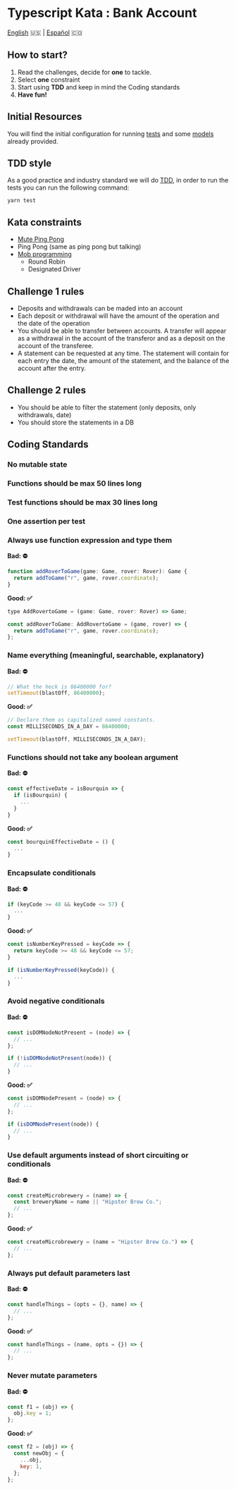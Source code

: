 # Typescript Kata : Bank Account

[English](README.md) 🇺🇸 | [Español](README.es.md) 🇨🇴

## How to start?

1. Read the challenges, decide for **one** to tackle.
2. Select **one** constraint
3. Start using **TDD** and keep in mind the Coding standards
4. **Have fun!**

## Initial Resources

You will find the initial configuration for running [tests](index.test.ts) and some [models](src/models.d.ts) already provided.

## TDD style

As a good practice and industry standard we will do [TDD](https://en.wikipedia.org/wiki/Test-driven_development), in order to run the tests you can run the following command:

```
yarn test
```

## Kata constraints

- [Mute Ping Pong](https://kata-log.rocks/mute-ping-pong)
- Ping Pong (same as ping pong but talking)
- [Mob programming](https://kata-log.rocks/mob-programming)
  - Round Robin
  - Designated Driver

## Challenge 1 rules

- Deposits and withdrawals can be maded into an account
- Each deposit or withdrawal will have the amount of the operation and the date of the operation
- You should be able to transfer between accounts. A transfer will appear as a withdrawal in the account of the transferor and as a deposit on the account of the transferee.
- A statement can be requested at any time. The statement will contain for each entry the date, the amount of the statement, and the balance of the account after the entry.

## Challenge 2 rules

- You should be able to filter the statement (only deposits, only withdrawals, date)
- You should store the statements in a DB

## Coding Standards

### No mutable state

### Functions should be max 50 lines long

### Test functions should be max 30 lines long

### One assertion per test

### Always use function expression and type them

**Bad: ⛔️**

```javascript
function addRoverToGame(game: Game, rover: Rover): Game {
  return addToGame("r", game, rover.coordinate);
}
```

**Good: ✅**

```javascript
type AddRovertoGame = (game: Game, rover: Rover) => Game;

const addRoverToGame: AddRovertoGame = (game, rover) => {
  return addToGame("r", game, rover.coordinate);
};
```

### Name everything (meaningful, searchable, explanatory)

**Bad: ⛔️**

```javascript
// What the heck is 86400000 for?
setTimeout(blastOff, 86400000);
```

**Good: ✅**

```javascript
// Declare them as capitalized named constants.
const MILLISECONDS_IN_A_DAY = 86400000;

setTimeout(blastOff, MILLISECONDS_IN_A_DAY);
```

### Functions should not take any boolean argument

**Bad: ⛔️**

```javascript
const effectiveDate = isBourquin => {
  if (isBourquin) {
    ...
  }
}
```

**Good: ✅**

```javascript
const bourquinEffectiveDate = () {
  ...
}
```

### Encapsulate conditionals

**Bad: ⛔️**

```javascript
if (keyCode >= 48 && keyCode <= 57) {
  ...
}
```

**Good: ✅**

```javascript
const isNumberKeyPressed = keyCode => {
  return keyCode >= 48 && keyCode <= 57;
}

if (isNumberKeyPressed(keyCode)) {
  ...
}
```

### Avoid negative conditionals

**Bad: ⛔️**

```javascript
const isDOMNodeNotPresent = (node) => {
  // ...
};

if (!isDOMNodeNotPresent(node)) {
  // ...
}
```

**Good: ✅**

```javascript
const isDOMNodePresent = (node) => {
  // ...
};

if (isDOMNodePresent(node)) {
  // ...
}
```

### Use default arguments instead of short circuiting or conditionals

**Bad: ⛔️**

```javascript
const createMicrobrewery = (name) => {
  const breweryName = name || "Hipster Brew Co.";
  // ...
};
```

**Good: ✅**

```javascript
const createMicrobrewery = (name = "Hipster Brew Co.") => {
  // ...
};
```

### Always put default parameters last

**Bad: ⛔️**

```javascript
const handleThings = (opts = {}, name) => {
  // ...
};
```

**Good: ✅**

```javascript
const handleThings = (name, opts = {}) => {
  // ...
};
```

### Never mutate parameters

**Bad: ⛔️**

```javascript
const f1 = (obj) => {
  obj.key = 1;
};
```

**Good: ✅**

```javascript
const f2 = (obj) => {
  const newObj = {
    ...obj,
    key: 1,
  };
};
```
